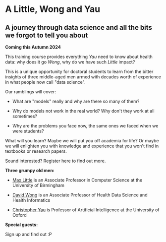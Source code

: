 # A Little, Wong and Yau

## A journey through data science and all the bits we forgot to tell you about

**Coming this Autumn 2024**

This training course provides everything _Yau_ need to know about health data: why does it go _Wong_, why do we have such _Little_ impact? 

This is a unique opportunity for doctoral students to learn from the bitter insights of three middle-aged men armed with decades worth of experience in what people now call "data science". 

Our ramblings will cover:

- What are "models" really and why are there so many of them?

- Why do models not work in the real world? Why don't they work at all sometimes?

- Why are the problems you face now, the same ones we faced when we were students?

What will you learn? Maybe we will put you off academia for life? Or maybe we will enlighten you with knowledge and experience that you won't find in textbooks or research papers.

Sound interested? Register here to find out more.

**Three grumpy old men:**

- [Max Little](https://research.birmingham.ac.uk/en/persons/max-little) is an Associate Professor in Computer Science at the University of Birmingham

- [David Wong](https://medicinehealth.leeds.ac.uk/medicine/staff/9808/dr-david-wong) is an Associate Professor of Health Data Science and Health Informatics

- [Christopher Yau](https://www.bdi.ox.ac.uk/Team/christopher-yau) is Professor of Artificial Intelligence at the University of Oxford

**Special guests:**

Sign up and find out :P
